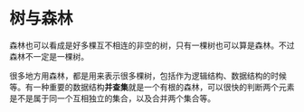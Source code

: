 # 树与森林

森林也可以看成是好多棵互不相连的非空的树，只有一棵树也可以算是森林。不过森林不一定是一棵树。

很多地方用森林，都是用来表示很多棵树，包括作为逻辑结构、数据结构的时候等。有一种重要的数据结构**并查集**就是一个有根的森林，可以很快的判断两个元素是不是属于同一个互相独立的集合，以及合并两个集合等。

